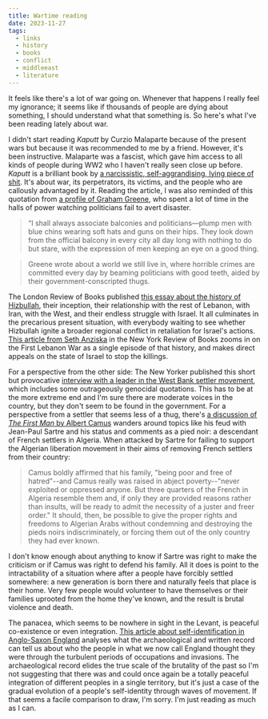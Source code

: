 ```yaml
---
title: Wartime reading
date: 2023-11-27
tags:
  - links
  - history
  - books
  - conflict
  - middleeast
  - literature
---
```

It feels like there's a lot of war going on. Whenever that happens I really feel my ignorance; it seems like if thousands of people are dying about something, I should understand what that something is. So here's what I've been reading lately about war.

<!--more-->

I didn't start reading *Kaputt* by Curzio Malaparte because of the present wars but because it was recommended to me by a friend. However, it's been instructive. Malaparte was a fascist, which gave him access to all kinds of people during WW2 who I haven't really seen close up before. *Kaputt* is a brilliant book by [a narcissistic, self-aggrandising, lying piece of shit][1]. It's about war, its perpetrators, its victims, and the people who are callously advantaged by it. Reading the article, I was also reminded of this quotation from [a profile of Graham Greene][6], who spent a lot of time in the halls of power watching politicians fail to avert disaster.

>“I shall always associate balconies and politicians—plump men with blue chins wearing soft hats and guns on their hips. They look down from the official balcony in every city all day long with nothing to do but stare, with the expression of men keeping an eye on a good thing.

>Greene wrote about a world we still live in, where horrible crimes are committed every day by beaming politicians with good teeth, aided by their government-conscripted thugs.

The London Review of Books published [this essay about the history of Hizbullah][2], their inception, their relationship with the rest of Lebanon, with Iran, with the West, and their endless struggle with Israel. It all culminates in the precarious present situation, with everybody waiting to see whether Hizbullah ignite a broader regional conflict in retaliation for Israel's actions. [This article from Seth Anziska][3] in the New York Review of Books zooms in on the First Lebanon War as a single episode of that history, and makes direct appeals on the state of Israel to stop the killings.

For a perspective from the other side: The New Yorker published this short but provocative [interview with a leader in the West Bank settler movement][5], which includes some outrageously  genocidal quotations. This has to be at the more extreme end and I'm sure there are moderate voices in the country, but they don't seem to be found in the government. For a perspective from a settler that seems less of a thug, there's [a discussion of *The First Man* by Albert Camus][4] wanders around topics like his feud with Jean-Paul Sartre and his status and comments as a pied noir: a descendant of French settlers in Algeria. When attacked by Sartre for failing to support the Algerian liberation movement in their aims of removing French settlers from their country:

>Camus boldly affirmed that his family, "being poor and free of hatred"--and Camus really was raised in abject poverty--"never exploited or oppressed anyone. But three quarters of the French in Algeria resemble them and, if only they are provided reasons rather than insults, will be ready to admit the necessity of a juster and freer order." It should, then, be possible to give the proper rights and freedoms to Algerian Arabs without condemning and destroying the pieds noirs indiscriminately, or forcing them out of the only country they had ever known.

I don't know enough about anything to know if Sartre was right to make the criticism or if Camus was right to defend his family. All it does is point to the intractability of a situation where after a people have forcibly settled somewhere: a new generation is born there and naturally feels that place is their home. Very few people would volunteer to have themselves or their families uprooted from the home they've known, and the result is brutal violence and death.

The panacea, which seems to be nowhere in sight in the Levant, is peaceful co-existence or even integration. [This article about self-identification in Anglo-Saxon England][7] analyses what the archaeological and written record can tell us about who the people in what we now call England thought they were through the turbulent periods of occupations and invasions. The archaeological record elides the true scale of the brutality of the past so I'm not suggesting that there was and could once again be a totally peaceful integration of different peoples in a single territory, but it's just a case of the gradual evolution of a people's self-identity through waves of movement. If that seems a facile comparison to draw, I'm sorry. I'm just reading as much as I can.

[1]: https://www.artforum.com/columns/john-ganz-on-casa-malaparte-furniture-252194/
[2]: https://www.lrb.co.uk/the-paper/v45/n23/zain-samir/hizbullah-s-war
[3]: https://www.nybooks.com/online/2023/11/09/let-us-not-hurry-to-our-doom-israel-gaza/
[4]: https://www.booksandculture.com/articles/1996/mayjun/6b3019.html
[5]: https://www.newyorker.com/news/q-and-a/the-extreme-ambitions-of-west-bank-settlers
[6]: https://newrepublic.com/article/161645/graham-greene-world-biography-book-review
[7]: https://archaeology.co.uk/articles/features/who-did-the-anglo-saxons-think-they-were.htm
